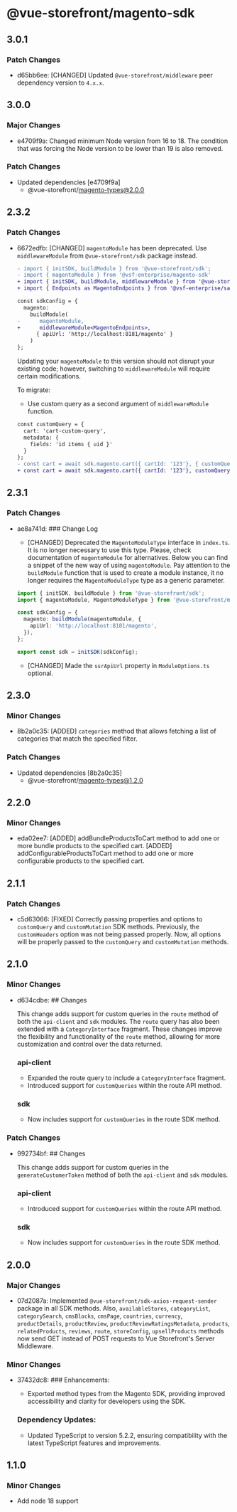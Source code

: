 # @vue-storefront/magento-sdk

## 3.0.1

### Patch Changes

- d65bb6ee: [CHANGED] Updated `@vue-storefront/middleware` peer dependency version to `4.x.x`.

## 3.0.0

### Major Changes

- e4709f9a: Changed minimum Node version from 16 to 18. The condition that was forcing the Node version to be lower than 19 is also removed.

### Patch Changes

- Updated dependencies [e4709f9a]
  - @vue-storefront/magento-types@2.0.0

## 2.3.2

### Patch Changes

- 6672edfb: [CHANGED] `magentoModule` has been deprecated. Use `middlewareModule` from `@vue-storefront/sdk` package instead.

  ```diff
  - import { initSDK, buildModule } from '@vue-storefront/sdk';
  - import { magentoModule } from '@vsf-enterprise/magento-sdk'
  + import { initSDK, buildModule, middlewareModule } from '@vue-storefront/sdk';
  + import { Endpoints as MagentoEndpoints } from '@vsf-enterprise/sapcc-api'; // In Alokai Storefront you should import it from `storefront-middleware/types.ts`

  const sdkConfig = {
    magento:
      buildModule(
  -      magentoModule,
  +      middlewareModule<MagentoEndpoints>,
        { apiUrl: 'http://localhost:8181/magento' }
      )
  };
  ```

  Updating your `magentoModule` to this version should not disrupt your existing code; however, switching to `middlewareModule` will require certain modifications.

  To migrate:

  - Use custom query as a second argument of `middlewareModule` function.

  ```diff
  const customQuery = {
    cart: 'cart-custom-query',
    metadata: {
      fields: 'id items { uid }'
    }
  };
  - const cart = await sdk.magento.cart({ cartId: '123'}, { customQuery });
  + const cart = await sdk.magento.cart({ cartId: '123'}, customQuery);
  ```

## 2.3.1

### Patch Changes

- ae8a741d: ### Change Log

  - [CHANGED] Deprecated the `MagentoModuleType` interface in `index.ts`. It is no longer necessary to use this type. Please, check documentation of `magentoModule` for alternatives. Below you can find a snippet of the new way of using `magentoModule`. Pay attention to the `buildModule` function that is used to create a module instance, it no longer requires the `MagentoModuleType` type as a generic parameter.

  ```ts
  import { initSDK, buildModule } from '@vue-storefront/sdk';
  import { magentoModule, MagentoModuleType } from '@vue-storefront/magento2-sdk';

  const sdkConfig = {
    magento: buildModule(magentoModule, {
      apiUrl: 'http://localhost:8181/magento',
    }),
  };

  export const sdk = initSDK(sdkConfig);
  ```

  - [CHANGED] Made the `ssrApiUrl` property in `ModuleOptions.ts` optional.

## 2.3.0

### Minor Changes

- 8b2a0c35: [ADDED] `categories` method that allows fetching a list of categories that match the specified filter.

### Patch Changes

- Updated dependencies [8b2a0c35]
  - @vue-storefront/magento-types@1.2.0

## 2.2.0

### Minor Changes

- eda02ee7: [ADDED] addBundleProductsToCart method to add one or more bundle products to the specified cart.
  [ADDED] addConfigurableProductsToCart method to add one or more configurable products to the specified cart.

## 2.1.1

### Patch Changes

- c5d63066: [FIXED] Correctly passing properties and options to `customQuery` and `customMutation` SDK methods. Previously, the `customHeaders` option was not being passed properly. Now, all options will be properly passed to the `customQuery` and `customMutation` methods.

## 2.1.0

### Minor Changes

- d634cdbe: ## Changes

  This change adds support for custom queries in the `route` method of both the `api-client` and `sdk` modules. The `route` query has also been extended with a `CategoryInterface` fragment. These changes improve the flexibility and functionality of the `route` method, allowing for more customization and control over the data returned.

  ### api-client

  - Expanded the route query to include a `CategoryInterface` fragment.
  - Introduced support for `customQueries` within the route API method.

  ### sdk

  - Now includes support for `customQueries` in the route SDK method.

### Patch Changes

- 992734bf: ## Changes

  This change adds support for custom queries in the `generateCustomerToken` method of both the `api-client` and `sdk` modules.

  ### api-client

  - Introduced support for `customQueries` within the route API method.

  ### sdk

  - Now includes support for `customQueries` in the route SDK method.

## 2.0.0

### Major Changes

- 07d2087a: Implemented `@vue-storefront/sdk-axios-request-sender` package in all SDK methods. Also, `availableStores`, `categoryList`, `categorySearch`, `cmsBlocks`, `cmsPage`, `countries`, `currency`, `productDetails`, `productReview`, `productReviewRatingsMetadata`, `products`, `relatedProducts`, `reviews`, `route`, `storeConfig`, `upsellProducts` methods now send GET instead of POST requests to Vue Storefront's Server Middleware.

### Minor Changes

- 37432dc8: ### Enhancements:

  - Exported method types from the Magento SDK, providing improved accessibility and clarity for developers using the SDK.

  ### Dependency Updates:

  - Updated TypeScript to version 5.2.2, ensuring compatibility with the latest TypeScript features and improvements.

## 1.1.0

### Minor Changes

- Add node 18 support
